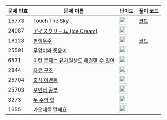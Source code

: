 | 문제 번호 | 문제 이름 | 난이도 | 풀이 코드 |
| --- | --- | --- | --- |
| 15773 | [Touch The Sky](https://www.acmicpc.net/problem/15773) | <img height="25px" width="25px=" src="https://static.solved.ac/tier_small/22.svg"/> | [코드](<https://github.com/ingyu1008/Algorithm-Problem-Solving/tree/master/Baekjoon%20Online%20Judge/Touch The Sky/solution.cpp>) |
| 24087 | [アイスクリーム (Ice Cream)](https://www.acmicpc.net/problem/24087) | <img height="25px" width="25px=" src="https://static.solved.ac/tier_small/2.svg"/> |  |
| 18123 | [평행우주](https://www.acmicpc.net/problem/18123) | <img height="25px" width="25px=" src="https://static.solved.ac/tier_small/22.svg"/> | [코드](<https://github.com/ingyu1008/Algorithm-Problem-Solving/tree/master/Baekjoon%20Online%20Judge/평행우주/solution.cpp>) |
| 25591 | [푸앙이와 종윤이](https://www.acmicpc.net/problem/25591) | <img height="25px" width="25px=" src="https://static.solved.ac/tier_small/2.svg"/> |  |
| 6531 | [이런 문제는 유치원생도 해결할 수 있어](https://www.acmicpc.net/problem/6531) | <img height="25px" width="25px=" src="https://static.solved.ac/tier_small/16.svg"/> |  |
| 2844 | [자료 구조](https://www.acmicpc.net/problem/2844) | <img height="25px" width="25px=" src="https://static.solved.ac/tier_small/24.svg"/> |  |
| 25704 | [출석 이벤트](https://www.acmicpc.net/problem/25704) | <img height="25px" width="25px=" src="https://static.solved.ac/tier_small/2.svg"/> |  |
| 25703 | [포인터 공부](https://www.acmicpc.net/problem/25703) | <img height="25px" width="25px=" src="https://static.solved.ac/tier_small/2.svg"/> |  |
| 3273 | [두 수의 합](https://www.acmicpc.net/problem/3273) | <img height="25px" width="25px=" src="https://static.solved.ac/tier_small/8.svg"/> |  |
| 1655 | [가운데를 말해요](https://www.acmicpc.net/problem/1655) | <img height="25px" width="25px=" src="https://static.solved.ac/tier_small/14.svg"/> |  |
